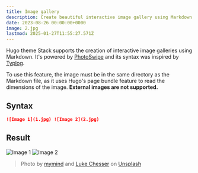```yaml
---
title: Image gallery
description: Create beautiful interactive image gallery using Markdown
date: 2023-08-26 00:00:00+0000
image: 2.jpg
lastmod: 2025-01-27T11:55:27.571Z
---
```

Hugo theme Stack supports the creation of interactive image galleries using Markdown. It's powered by [PhotoSwipe](https://photoswipe.com/) and its syntax was inspired by [Typlog](https://typlog.com/).

To use this feature, the image must be in the same directory as the Markdown file, as it uses Hugo's page bundle feature to read the dimensions of the image. **External images are not supported.**

## Syntax

```markdown
![Image 1](1.jpg) ![Image 2](2.jpg)
```

## Result

![Image 1](/static2/post/image-gallery/1.jpg) ![Image 2](/static2/post/image-gallery/2.jpg)

> Photo by [mymind](https://unsplash.com/@mymind) and [Luke Chesser](https://unsplash.com/@lukechesser) on [Unsplash](https://unsplash.com/)
